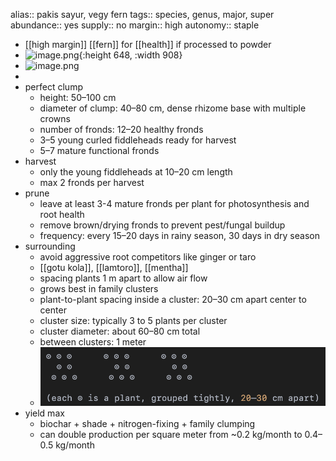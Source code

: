 alias:: pakis sayur, vegy fern
tags:: species, genus, major, super
abundance:: yes
supply:: no
margin:: high
autonomy:: staple

- [[high margin]] [[fern]] for [[health]] if processed to powder
- ![image.png](https://peach-geographical-bat-397.mypinata.cloud/ipfs/QmRM1XK3AMdsfkH6Rwoncj4LSyHjvdD1Kw7uMUBxDqWmbs){:height 648, :width 908}
- ![image.png](https://peach-geographical-bat-397.mypinata.cloud/ipfs/QmUbytvdpNcvZTHztkLEmqHWiorm6cNnpujrvGjTByzf9A)
-
- perfect clump
	- height: 50–100 cm
	- diameter of clump: 40–80 cm, dense rhizome base with multiple crowns
	- number of fronds: 12–20 healthy fronds
	- 3–5 young curled fiddleheads ready for harvest
	- 5–7 mature functional fronds
- harvest
	- only the young fiddleheads at 10–20 cm length
	- max 2 fronds per harvest
- prune
	- leave at least 3-4 mature fronds per plant for photosynthesis and root health
	- remove brown/drying fronds to prevent pest/fungal buildup
	- frequency: every 15–20 days in rainy season, 30 days in dry season
- surrounding
	- avoid aggressive root competitors like ginger or taro
	- [[gotu kola]], [[lamtoro]], [[mentha]]
	- spacing plants 1 m apart to allow air flow
	- grows best in family clusters
	- plant-to-plant spacing inside a cluster: 20–30 cm apart center to center
	- cluster size: typically 3 to 5 plants per cluster
	- cluster diameter: about 60–80 cm total
	- between clusters: 1 meter
	- ![image.png](../assets/image_1746603396587_0.png)
- yield max
	- biochar + shade + nitrogen-fixing + family clumping
	- can double production per square meter from ~0.2 kg/month to 0.4–0.5 kg/month